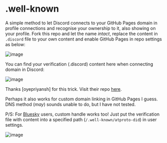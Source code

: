# .well-known
A simple method to let Discord connects to your GitHub Pages domain in profile connections and recognise your ownership to it, also showing on your profile.
Fork this repo and let the name _intact_, replace the content in ```.discord``` file to your own content and enable GitHub Pages in repo settings as below:

![image](https://github.com/Barnacl437/.well-known/assets/87983017/b1480032-577d-4f0d-8f72-a0c09efed162)

You can find your verification (.discord) content here when connecting domain in Discord:

![image](https://github.com/Barnacl437/.well-known/assets/87983017/e96c25e1-d5ac-4a87-b62f-251ab71d5519)

Thanks [oyepriyansh] for this trick. Visit their repo [here](https://github.com/oyepriyansh/.well-known).

Perhaps it also works for custom domain linking in GitHub Pages I guess. 
DNS method (_may_) sounds unable to do, but I have not tested.

P/S: For [Bluesky](https://bsky.app) users, custom handle works too!  Just put the verification file with content into a specified path (```/.well-known/atproto-did```) in user settings.

![image](https://github.com/Barnacl437/.well-known/assets/87983017/1db658ed-5ed2-4ed5-a367-28871209e2a4)


